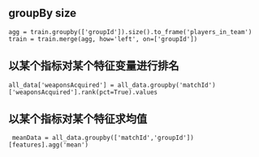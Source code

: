 ## groupBy size
```
agg = train.groupby(['groupId']).size().to_frame('players_in_team')
train = train.merge(agg, how='left', on=['groupId'])
```
## 以某个指标对某个特征变量进行排名
```
all_data['weaponsAcquired'] = all_data.groupby('matchId')['weaponsAcquired'].rank(pct=True).values
```

## 以某个指标对某个特征求均值
```
 meanData = all_data.groupby(['matchId','groupId'])[features].agg('mean')

```